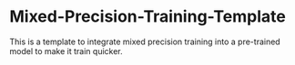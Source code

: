 # Mixed-Precision-Training-Template
This is a template to integrate mixed precision training into a pre-trained model to make it train quicker.
